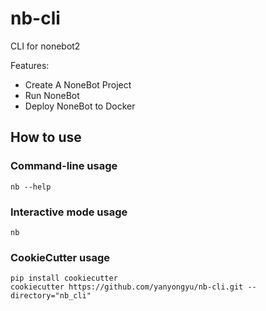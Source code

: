 # nb-cli

CLI for nonebot2

Features:

- Create A NoneBot Project
- Run NoneBot
- Deploy NoneBot to Docker

## How to use

### Command-line usage

```shell
nb --help
```

### Interactive mode usage

```shell
nb
```

### CookieCutter usage

```shell
pip install cookiecutter
cookiecutter https://github.com/yanyongyu/nb-cli.git --directory="nb_cli"
```
